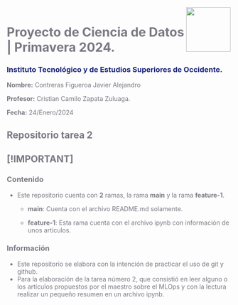 <img align="right" src="https://upload.wikimedia.org/wikipedia/commons/c/c8/Iteso_logo.jpg" width="100" height="100">
 
# <font color='#797983'> **Proyecto de Ciencia de Datos | Primavera 2024.**
### <font color='#1A2478'> **Instituto Tecnológico y de Estudios Superiores de Occidente**.
 
**<font color='#797983'>Nombre:** Contreras Figueroa Javier Alejandro
   
**<font color='#797983'>Profesor:** Cristian Camilo Zapata Zuluaga.
   
**<font color='#797983'>Fecha:** 24/Enero/2024
   
## <font color='#797983'> **Repositorio tarea 2**


## [!IMPORTANT] 
### Contenido
- Este repositorio cuenta con **2** ramas, la rama **main** y la rama **feature-1**. 

    - **main**: Cuenta con el archivo README.md solamente. 

    - **feature-1**: Esta rama cuenta con el archivo ipynb con información de unos artículos. 

### Información
- Este repositorio se elabora con la intención de practicar el uso de git y github.
- Para la elaboración de la tarea número 2, que consistió en leer alguno o los artículos propuestos por el maestro sobre el MLOps y con la lectura realizar un pequeño resumen en un archivo ipynb.

